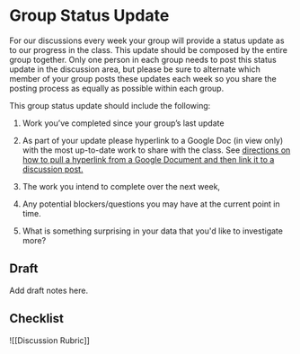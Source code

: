 # Group Status Update
For our discussions every week your group will provide a status update as to our progress in the class. This update should be composed by the entire group together. Only one person in each group needs to post this status update in the discussion area, but please be sure to alternate which member of your group posts these updates each week so you share the posting process as equally as possible within each group.   

This group status update should include the following:

1.  Work you’ve completed since your group’s last update
2.  As part of your update please hyperlink to a Google Doc (in view only) with the most up-to-date work to share with the class. See [directions on how to pull a hyperlink from a Google Document and then link it to a discussion post.](https://docs.google.com/document/d/1hV35uKXMgCVQj_HytJYZQW7JmwdaEEX90YhwMMRw_X4/edit?usp=sharing) 
3.  The work you intend to complete over the next week, 
4.  Any potential blockers/questions you may have at the current point in time.  
    
5.  What is something surprising in your data that you'd like to investigate more?

## Draft
Add draft notes here.

## Checklist
![[Discussion Rubric]]
